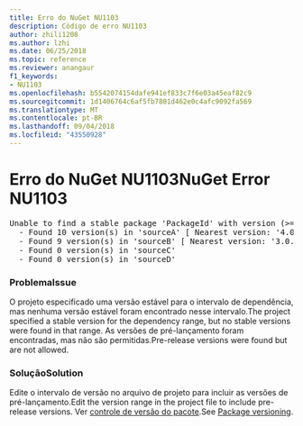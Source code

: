 ```yaml
---
title: Erro do NuGet NU1103
description: Código de erro NU1103
author: zhili1208
ms.author: lzhi
ms.date: 06/25/2018
ms.topic: reference
ms.reviewer: anangaur
f1_keywords:
- NU1103
ms.openlocfilehash: b5542074154dafe941ef833c7f6e03a45eaf82c9
ms.sourcegitcommit: 1d1406764c6af5fb7801d462e0c4afc9092fa569
ms.translationtype: MT
ms.contentlocale: pt-BR
ms.lasthandoff: 09/04/2018
ms.locfileid: "43550928"
---
```

# <a name="nuget-error-nu1103"></a><span data-ttu-id="e61d5-103">Erro do NuGet NU1103</span><span class="sxs-lookup"><span data-stu-id="e61d5-103">NuGet Error NU1103</span></span>

<pre>Unable to find a stable package 'PackageId' with version (>= 3.0.0)<br/>  - Found 10 version(s) in 'sourceA' [ Nearest version: '4.0.0-rc-2129' ]<br/>  - Found 9 version(s) in 'sourceB' [ Nearest version: '3.0.0-beta-00032' ]<br/>  - Found 0 version(s) in 'sourceC'<br/>  - Found 0 version(s) in 'sourceD'</pre>

### <a name="issue"></a><span data-ttu-id="e61d5-104">Problema</span><span class="sxs-lookup"><span data-stu-id="e61d5-104">Issue</span></span>
<span data-ttu-id="e61d5-105">O projeto especificado uma versão estável para o intervalo de dependência, mas nenhuma versão estável foram encontrado nesse intervalo.</span><span class="sxs-lookup"><span data-stu-id="e61d5-105">The project specified a stable version for the dependency range, but no stable versions were found in that range.</span></span> <span data-ttu-id="e61d5-106">As versões de pré-lançamento foram encontradas, mas não são permitidas.</span><span class="sxs-lookup"><span data-stu-id="e61d5-106">Pre-release versions were found but are not allowed.</span></span>

### <a name="solution"></a><span data-ttu-id="e61d5-107">Solução</span><span class="sxs-lookup"><span data-stu-id="e61d5-107">Solution</span></span>
<span data-ttu-id="e61d5-108">Edite o intervalo de versão no arquivo de projeto para incluir as versões de pré-lançamento.</span><span class="sxs-lookup"><span data-stu-id="e61d5-108">Edit the version range in the project file to include pre-release versions.</span></span> <span data-ttu-id="e61d5-109">Ver [controle de versão do pacote](../../reference/Package-Versioning.md).</span><span class="sxs-lookup"><span data-stu-id="e61d5-109">See [Package versioning](../../reference/Package-Versioning.md).</span></span>